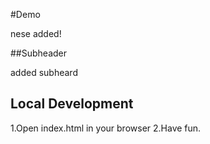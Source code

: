 #Demo

nese added!

##Subheader

added subheard

## Local Development

1.Open index.html in your browser
2.Have fun.
